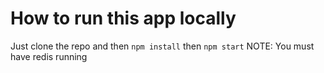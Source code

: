 # How to run this app locally

Just clone the repo and then `npm install` then `npm start` NOTE: You must have redis running

